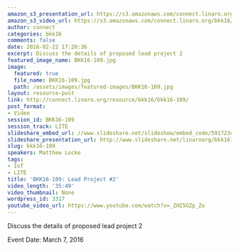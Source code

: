 ```yaml
---
amazon_s3_presentation_url: https://s3.amazonaws.com/connect.linaro.org/bkk16/Presentations/Monday/BKK16-109.pdf
amazon_s3_video_url: https://s3.amazonaws.com/connect.linaro.org/bkk16/Videos/Monday/BKK16-109%20OpenEmbedded%20BoF.mp4
author: connect
categories: bkk16
comments: false
date: 2016-02-22 17:20:36
excerpt: Discuss the details of proposed lead project 2
featured_image_name: BKK16-109.jpg
image:
  featured: true
  file_name: BKK16-109.jpg
  path: /assets/images/featured-images/BKK16-109.jpg
layout: resource-post
link: http://connect.linaro.org/resource/bkk16/bkk16-109/
post_format:
- Video
session_id: BKK16-109
session_track: LITE
slideshare_embed_url: //www.slideshare.net/slideshow/embed_code/59172348
slideshare_presentation_url: http://www.slideshare.net/linaroorg/bkk16109-openembedded-bof
slug: bkk16-109
speakers: Matthew Locke
tags:
- IoT
- LITE
title: 'BKK16-109: Lead Project #2'
video_length: '35:49'
video_thumbnail: None
wordpress_id: 3317
youtube_video_url: https://www.youtube.com/watch?v=_ZHI5GZp_Zo
---
```


Discuss the details of proposed lead project 2

Event Date: March 7, 2016